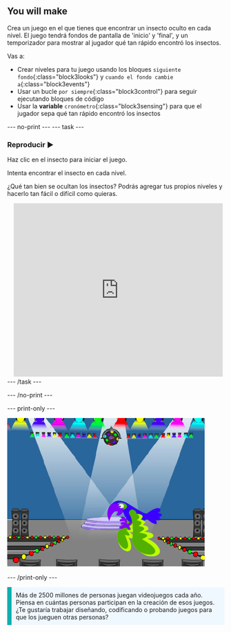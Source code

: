 ## You will make

Crea un juego en el que tienes que encontrar un insecto oculto en cada nivel. El juego tendrá fondos de pantalla de 'inicio' y 'final', y un temporizador para mostrar al jugador qué tan rápido encontró los insectos.

Vas a:
+ Crear niveles para tu juego usando los bloques `siguiente fondo`{:class="block3looks"} y `cuando el fondo cambie a`{:class="block3events"}
+ Usar un bucle `por siempre`{:class="block3control"} para seguir ejecutando bloques de código
+ Usar la **variable** `cronómetro`{:class="block3sensing"} para que el jugador sepa qué tan rápido encontró los insectos

--- no-print --- --- task ---
### Reproducir ▶️
<div style="display: flex; flex-wrap: wrap">
<div style="flex-basis: 200px; flex-grow: 1">  
Haz clic en el insecto para iniciar el juego.

Intenta encontrar el insecto en cada nivel.

¿Qué tan bien se ocultan los insectos? Podrás agregar tus propios niveles y hacerlo tan fácil o difícil como quieras.

</div>
<div class="scratch-preview" style="margin-left: 15px;">
  <iframe allowtransparency="true" width="485" height="402" src="https://scratch.mit.edu/projects/embed/486719939/?autostart=false" frameborder="0"></iframe>
</div>
</div>
--- /task ---

--- /no-print ---

--- print-only ---

![El proyecto terminado.](images/showcase_static.png)

--- /print-only ---

<p style="border-left: solid; border-width:10px; border-color: #0faeb0; background-color: aliceblue; padding: 10px;">
Más de 2500 millones de personas juegan videojuegos cada año. Piensa en cuántas personas participan en la creación de esos juegos. ¿Te gustaría trabajar diseñando, codificando o probando juegos para que los jueguen otras personas? 
</p>
